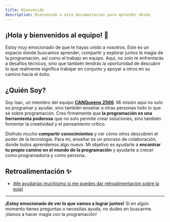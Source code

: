 ```yaml
---
title: Bienvenido
description: Bienvenido a esta documentacion para aprender desde
---
```


## ¡Hola y bienvenidos al equipo! 🎉

Estoy muy emocionado de que te hayas unido a nosotros. Este es un espacio donde buscamos aprender, compartir y explorar juntos la magia de la programación, así como el trabajo en equipo. Aquí, no solo te enfrentarás a desafíos técnicos, sino que también tendrás la oportunidad de descubrir lo que realmente significa trabajar en conjunto y apoyar a otros en su camino hacia el éxito.

## ¿Quién Soy?

Soy Isac, un miembro del equipo [**CANQueens 2566**](https://ftc-events.firstinspires.org/team/25668). Mi misión aquí no solo es programar y ayudar, sino también enseñar a otras personas todo lo que sé sobre programación. Creo firmemente que **la programación es una herramienta poderosa** que no solo permite crear soluciones, sino también fomentar la creatividad y el pensamiento crítico. 

Disfruto mucho **compartir conocimientos** y ver cómo otros descubren el poder de la tecnología. Para mí, enseñar es un proceso de colaboración, donde todos aprendemos algo nuevo. Mi objetivo es ayudarte a **encontrar tu propio camino en el mundo de la programación** y ayudarte a crecer como programador/a y como persona.

##  Retroalimentación ✨

- [¡Me ayudarías muchísimo si me puedes dar retroalimentación sobre la guía!](https://forms.gle/axXPkAopbyPBccjDA)
---

**¡Estoy emocionado de ver lo que vamos a lograr juntos!** Si en algún momento tienes preguntas o necesitas ayuda, no dudes en buscarme. ¡Vamos a hacer magia con la programación! 